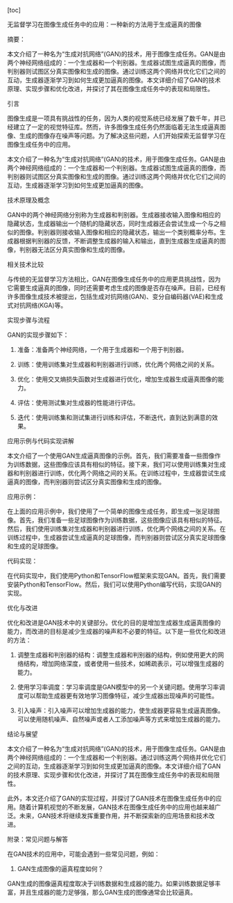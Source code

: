 
[toc]                    
                
                
无监督学习在图像生成任务中的应用：一种新的方法用于生成逼真的图像

摘要：

本文介绍了一种名为“生成对抗网络”(GAN)的技术，用于图像生成任务。GAN是由两个神经网络组成的：一个生成器和一个判别器。生成器试图生成逼真的图像，而判别器则试图区分真实图像和生成的图像。通过训练这两个网络并优化它们之间的互动，生成器逐渐学习到如何生成更加逼真的图像。本文详细介绍了GAN的技术原理、实现步骤和优化改进，并探讨了其在图像生成任务中的表现和局限性。

引言

图像生成是一项具有挑战性的任务，因为人类的视觉系统已经发展了数千年，并已经建立了一定的视觉特征库。然而，许多图像生成任务仍然面临着无法生成逼真图像、生成的图像存在噪声等问题。为了解决这些问题，人们开始探索无监督学习在图像生成任务中的应用。

本文介绍了一种名为“生成对抗网络”(GAN)的技术，用于图像生成任务。GAN是由两个神经网络组成的：一个生成器和一个判别器。生成器试图生成逼真的图像，而判别器则试图区分真实图像和生成的图像。通过训练这两个网络并优化它们之间的互动，生成器逐渐学习到如何生成更加逼真的图像。

技术原理及概念

GAN中的两个神经网络分别称为生成器和判别器。生成器接收输入图像和相应的隐藏状态，生成器输出一个随机的隐藏状态，同时生成器还会尝试生成一个与之相似的图像。判别器则接收输入图像和相应的隐藏状态，输出一个类别概率分布。生成器根据判别器的反馈，不断调整生成器的输入和输出，直到生成器生成逼真的图像，判别器无法区分真实图像和生成的图像。

相关技术比较

与传统的无监督学习方法相比，GAN在图像生成任务中的应用更具挑战性，因为它需要生成逼真的图像，同时还需要考虑生成的图像是否存在噪声。目前，已经有许多图像生成技术被提出，包括生成对抗网络(GAN)、变分自编码器(VAE)和生成式对抗网络(KGA)等。

实现步骤与流程

GAN的实现步骤如下：

1. 准备：准备两个神经网络，一个用于生成器和一个用于判别器。

2. 训练：使用训练集对生成器和判别器进行训练，优化两个网络之间的关系。

3. 优化：使用交叉熵损失函数对生成器进行优化，增加生成器生成逼真图像的能力。

4. 评估：使用测试集对生成器的性能进行评估。

5. 迭代：使用训练集和测试集进行训练和评估，不断迭代，直到达到满意的效果。

应用示例与代码实现讲解

本文介绍了一个使用GAN生成逼真图像的示例。首先，我们需要准备一些图像作为训练数据，这些图像应该具有相似的特征。接下来，我们可以使用训练集对生成器和判别器进行训练，优化两个网络之间的关系。在训练过程中，生成器尝试生成逼真的图像，而判别器则尝试区分真实图像和生成的图像。

应用示例：

在上面的应用示例中，我们使用了一个简单的图像生成任务，即生成一张足球图像。首先，我们准备一些足球图像作为训练数据，这些图像应该具有相似的特征。然后，我们使用训练集对生成器和判别器进行训练，优化两个网络之间的关系。在训练过程中，生成器尝试生成逼真的足球图像，而判别器则尝试区分真实足球图像和生成的足球图像。

代码实现：

在代码实现中，我们使用Python和TensorFlow框架来实现GAN。首先，我们需要安装Python和TensorFlow。然后，我们可以使用Python编写代码，实现GAN的实现。

优化与改进

优化和改进是GAN技术中的关键部分。优化的目的是增加生成器生成逼真图像的能力，而改进的目标是减少生成器的噪声和不必要的特征。以下是一些优化和改进的方法：

1. 调整生成器和判别器的结构：调整生成器和判别器的结构，例如使用更大的网络结构，增加网络深度，或者使用一些技术，如稀疏表示，可以增强生成器的能力。

2. 使用学习率调度：学习率调度是GAN模型中的另一个关键问题。使用学习率调度可以帮助生成器更有效地学习图像特征，减少生成器出现噪声的可能性。

3. 引入噪声：引入噪声可以增加生成器的能力，使生成器更容易生成逼真图像。可以使用随机噪声、自然噪声或者人工添加噪声等方式来增加生成器的能力。

结论与展望

本文介绍了一种名为“生成对抗网络”(GAN)的技术，用于图像生成任务。GAN是由两个神经网络组成的：一个生成器和一个判别器。通过训练这两个网络并优化它们之间的互动，生成器逐渐学习到如何生成更加逼真的图像。本文详细介绍了GAN的技术原理、实现步骤和优化改进，并探讨了其在图像生成任务中的表现和局限性。

此外，本文还介绍了GAN的实现过程，并探讨了GAN技术在图像生成任务中的应用。随着计算机视觉的不断发展，GAN技术在图像生成任务中的应用也越来越广泛。未来，GAN技术将继续发挥重要作用，并不断探索新的应用场景和技术改进。

附录：常见问题与解答

在GAN技术的应用中，可能会遇到一些常见问题，例如：

1. GAN生成图像的逼真程度如何？

GAN生成的图像逼真程度取决于训练数据和生成器的能力。如果训练数据足够丰富，并且生成器的能力足够强，那么GAN生成的图像通常会比较逼真。

